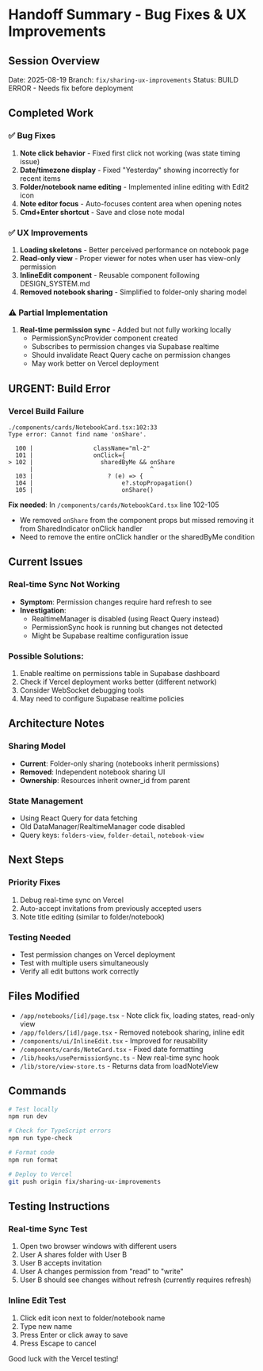 # Handoff Summary - Bug Fixes & UX Improvements

## Session Overview

Date: 2025-08-19
Branch: `fix/sharing-ux-improvements`
Status: BUILD ERROR - Needs fix before deployment

## Completed Work

### ✅ Bug Fixes

1. **Note click behavior** - Fixed first click not working (was state timing issue)
2. **Date/timezone display** - Fixed "Yesterday" showing incorrectly for recent items
3. **Folder/notebook name editing** - Implemented inline editing with Edit2 icon
4. **Note editor focus** - Auto-focuses content area when opening notes
5. **Cmd+Enter shortcut** - Save and close note modal

### ✅ UX Improvements

1. **Loading skeletons** - Better perceived performance on notebook page
2. **Read-only view** - Proper viewer for notes when user has view-only permission
3. **InlineEdit component** - Reusable component following DESIGN_SYSTEM.md
4. **Removed notebook sharing** - Simplified to folder-only sharing model

### ⚠️ Partial Implementation

1. **Real-time permission sync** - Added but not fully working locally
   - PermissionSyncProvider component created
   - Subscribes to permission changes via Supabase realtime
   - Should invalidate React Query cache on permission changes
   - May work better on Vercel deployment

## URGENT: Build Error

### Vercel Build Failure

```
./components/cards/NotebookCard.tsx:102:33
Type error: Cannot find name 'onShare'.

  100 |                 className="ml-2"
  101 |                 onClick={
> 102 |                   sharedByMe && onShare
      |                                 ^
  103 |                     ? (e) => {
  104 |                         e?.stopPropagation()
  105 |                         onShare()
```

**Fix needed**: In `/components/cards/NotebookCard.tsx` line 102-105

- We removed `onShare` from the component props but missed removing it from SharedIndicator onClick handler
- Need to remove the entire onClick handler or the sharedByMe condition

## Current Issues

### Real-time Sync Not Working

- **Symptom**: Permission changes require hard refresh to see
- **Investigation**:
  - RealtimeManager is disabled (using React Query instead)
  - PermissionSync hook is running but changes not detected
  - Might be Supabase realtime configuration issue

### Possible Solutions:

1. Enable realtime on permissions table in Supabase dashboard
2. Check if Vercel deployment works better (different network)
3. Consider WebSocket debugging tools
4. May need to configure Supabase realtime policies

## Architecture Notes

### Sharing Model

- **Current**: Folder-only sharing (notebooks inherit permissions)
- **Removed**: Independent notebook sharing UI
- **Ownership**: Resources inherit owner_id from parent

### State Management

- Using React Query for data fetching
- Old DataManager/RealtimeManager code disabled
- Query keys: `folders-view`, `folder-detail`, `notebook-view`

## Next Steps

### Priority Fixes

1. Debug real-time sync on Vercel
2. Auto-accept invitations from previously accepted users
3. Note title editing (similar to folder/notebook)

### Testing Needed

- Test permission changes on Vercel deployment
- Test with multiple users simultaneously
- Verify all edit buttons work correctly

## Files Modified

- `/app/notebooks/[id]/page.tsx` - Note click fix, loading states, read-only view
- `/app/folders/[id]/page.tsx` - Removed notebook sharing, inline edit
- `/components/ui/InlineEdit.tsx` - Improved for reusability
- `/components/cards/NoteCard.tsx` - Fixed date formatting
- `/lib/hooks/usePermissionSync.ts` - New real-time sync hook
- `/lib/store/view-store.ts` - Returns data from loadNoteView

## Commands

```bash
# Test locally
npm run dev

# Check for TypeScript errors
npm run type-check

# Format code
npm run format

# Deploy to Vercel
git push origin fix/sharing-ux-improvements
```

## Testing Instructions

### Real-time Sync Test

1. Open two browser windows with different users
2. User A shares folder with User B
3. User B accepts invitation
4. User A changes permission from "read" to "write"
5. User B should see changes without refresh (currently requires refresh)

### Inline Edit Test

1. Click edit icon next to folder/notebook name
2. Type new name
3. Press Enter or click away to save
4. Press Escape to cancel

Good luck with the Vercel testing!
